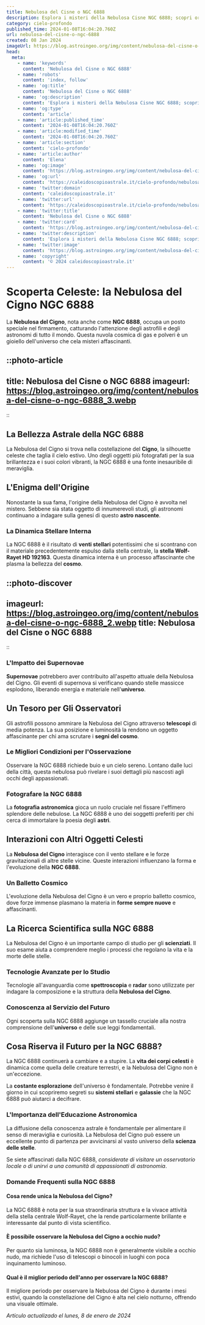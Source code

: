 ```yaml
---
title: Nebulosa del Cisne o NGC 6888
description: Esplora i misteri della Nebulosa Cisne NGC 6888; scopri origini, struttura e la danza stellare in un viaggio cosmico affascinante.
category: cielo-profondo
published_time: 2024-01-08T16:04:20.760Z
url: nebulosa-del-cisne-o-ngc-6888
created: 08 Jan 2024
imageUrl: https://blog.astroingeo.org/img/content/nebulosa-del-cisne-o-ngc-6888_3.webp
head:
  meta:
    - name: 'keywords'
      content: 'Nebulosa del Cisne o NGC 6888'
    - name: 'robots'
      content: 'index, follow'
    - name: 'og:title'
      content: 'Nebulosa del Cisne o NGC 6888'
    - name: 'og:description'
      content: 'Esplora i misteri della Nebulosa Cisne NGC 6888; scopri origini, struttura e la danza stellare in un viaggio cosmico affascinante.'
    - name: 'og:type'
      content: 'article'
    - name: 'article:published_time'
      content: '2024-01-08T16:04:20.760Z'
    - name: 'article:modified_time'
      content: '2024-01-08T16:04:20.760Z'
    - name: 'article:section'
      content: 'cielo-profondo'
    - name: 'article:author'
      content: 'Elena'
    - name: 'og:image'
      content: 'https://blog.astroingeo.org/img/content/nebulosa-del-cisne-o-ngc-6888_3.webp'
    - name: 'og:url'
      content: 'https://caleidoscopioastrale.it/cielo-profondo/nebulosa-del-cisne-o-ngc-6888'
    - name: 'twitter:domain'
      content: 'caleidoscopioastrale.it'
    - name: 'twitter:url'
      content: 'https://caleidoscopioastrale.it/cielo-profondo/nebulosa-del-cisne-o-ngc-6888'
    - name: 'twitter:title'
      content: 'Nebulosa del Cisne o NGC 6888'
    - name: 'twitter:card'
      content: 'https://blog.astroingeo.org/img/content/nebulosa-del-cisne-o-ngc-6888_3.webp'
    - name: 'twitter:description'
      content: 'Esplora i misteri della Nebulosa Cisne NGC 6888; scopri origini, struttura e la danza stellare in un viaggio cosmico affascinante.'
    - name: 'twitter:image'
      content: 'https://blog.astroingeo.org/img/content/nebulosa-del-cisne-o-ngc-6888_3.webp'
    - name: 'copyright'
      content: '© 2024 caleidoscopioastrale.it'
---
```

# Scoperta Celeste: la Nebulosa del Cigno NGC 6888

La **Nebulosa del Cigno**, nota anche come **NGC 6888**, occupa un posto speciale nel firmamento, catturando l'attenzione degli astrofili e degli astronomi di tutto il mondo. Questa nuvola cosmica di gas e polveri è un gioiello dell'universo che cela misteri affascinanti.

::photo-article
---
title: Nebulosa del Cisne o NGC 6888
imageurl: https://blog.astroingeo.org/img/content/nebulosa-del-cisne-o-ngc-6888_3.webp
---
::

## La Bellezza Astrale della NGC 6888

La Nebulosa del Cigno si trova nella costellazione del **Cigno**, la silhouette celeste che taglia il cielo estivo. Uno degli oggetti più fotografati per la sua brillantezza e i suoi colori vibranti, la NGC 6888 è una fonte inesauribile di meraviglia.

## L'Enigma dell'Origine

Nonostante la sua fama, l'origine della Nebulosa del Cigno è avvolta nel mistero. Sebbene sia stata oggetto di innumerevoli studi, gli astronomi continuano a indagare sulla genesi di questo **astro nascente**.

### La Dinamica Stellare Interna

La NGC 6888 è il risultato di **venti stellari** potentissimi che si scontrano con il materiale precedentemente espulso dalla stella centrale, la **stella Wolf-Rayet HD 192163**. Questa dinamica interna è un processo affascinante che plasma la bellezza del **cosmo**.

::photo-discover
---
imageurl: https://blog.astroingeo.org/img/content/nebulosa-del-cisne-o-ngc-6888_2.webp
title: Nebulosa del Cisne o NGC 6888
---
::

### L'Impatto dei Supernovae

**Supernovae** potrebbero aver contribuito all'aspetto attuale della Nebulosa del Cigno. Gli eventi di supernova si verificano quando stelle massicce esplodono, liberando energia e materiale nell'**universo**.

## Un Tesoro per Gli Osservatori

Gli astrofili possono ammirare la Nebulosa del Cigno attraverso **telescopi** di media potenza. La sua posizione e luminosità la rendono un oggetto affascinante per chi ama scrutare i **segni del cosmo**.

### Le Migliori Condizioni per l'Osservazione

Osservare la NGC 6888 richiede buio e un cielo sereno. Lontano dalle luci della città, questa nebulosa può rivelare i suoi dettagli più nascosti agli occhi degli appassionati.

### Fotografare la NGC 6888

La **fotografia astronomica** gioca un ruolo cruciale nel fissare l'effimero splendore delle nebulose. La NGC 6888 è uno dei soggetti preferiti per chi cerca di immortalare la poesia degli **astri**.

## Interazioni con Altri Oggetti Celesti

La **Nebulosa del Cigno** interagisce con il vento stellare e le forze gravitazionali di altre stelle vicine. Queste interazioni influenzano la forma e l'evoluzione della **NGC 6888**.

### Un Balletto Cosmico

L'evoluzione della Nebulosa del Cigno è un vero e proprio balletto cosmico, dove forze immense plasmano la materia in **forme sempre nuove** e affascinanti.

## La Ricerca Scientifica sulla NGC 6888

La Nebulosa del Cigno è un importante campo di studio per gli **scienziati**. Il suo esame aiuta a comprendere meglio i processi che regolano la vita e la morte delle stelle.

### Tecnologie Avanzate per lo Studio

Tecnologie all'avanguardia come **spettroscopia** e **radar** sono utilizzate per indagare la composizione e la struttura della **Nebulosa del Cigno**.

### Conoscenza al Servizio del Futuro

Ogni scoperta sulla NGC 6888 aggiunge un tassello cruciale alla nostra comprensione dell'**universo** e delle sue leggi fondamentali.

## Cosa Riserva il Futuro per la NGC 6888?

La NGC 6888 continuerà a cambiare e a stupire. La **vita dei corpi celesti** è dinamica come quella delle creature terrestri, e la Nebulosa del Cigno non è un'eccezione.

La **costante esplorazione** dell'universo è fondamentale. Potrebbe venire il giorno in cui scopriremo segreti su **sistemi stellari** e **galassie** che la NGC 6888 può aiutarci a decifrare.

### L'Importanza dell'Educazione Astronomica

La diffusione della conoscenza astrale è fondamentale per alimentare il senso di meraviglia e curiosità. La Nebulosa del Cigno può essere un eccellente punto di partenza per avvicinarsi al vasto universo della **scienza delle stelle**.

Se siete affascinati dalla NGC 6888, _considerate di visitare un osservatorio locale o di unirvi a una comunità di appassionati di astronomia_.

### Domande Frequenti sulla NGC 6888

#### Cosa rende unica la Nebulosa del Cigno?
La NGC 6888 è nota per la sua straordinaria struttura e la vivace attività della stella centrale Wolf-Rayet, che la rende particolarmente brillante e interessante dal punto di vista scientifico.

#### È possibile osservare la Nebulosa del Cigno a occhio nudo?
Per quanto sia luminosa, la NGC 6888 non è generalmente visibile a occhio nudo, ma richiede l'uso di telescopi o binocoli in luoghi con poca inquinamento luminoso.

#### Qual è il miglior periodo dell'anno per osservare la NGC 6888?
Il migliore periodo per osservare la Nebulosa del Cigno è durante i mesi estivi, quando la constellazione del Cigno è alta nel cielo notturno, offrendo una visuale ottimale.

_Artículo actualizado el lunes, 8 de enero de 2024_